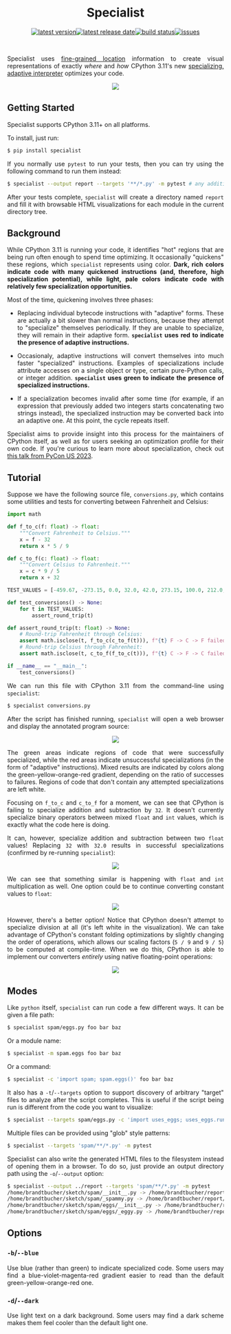 <div align=center>


Specialist
==========

[![latest version](https://img.shields.io/github/release-pre/brandtbucher/specialist.svg?style=for-the-badge&label=latest)![latest release date](https://img.shields.io/github/release-date-pre/brandtbucher/specialist.svg?style=for-the-badge&label=released)](https://github.com/brandtbucher/specialist/releases)[![build status](https://img.shields.io/github/actions/workflow/status/brandtbucher/specialist/ci.yml.svg?style=for-the-badge&branch=main)](https://github.com/brandtbucher/specialist/actions)[![issues](https://img.shields.io/github/issues-raw/brandtbucher/specialist.svg?label=issues&style=for-the-badge)](https://github.com/brandtbucher/specialist/issues)

<br>

</div>

<div align=justify>

Specialist uses [fine-grained location](https://peps.python.org/pep-0657/)
information to create visual representations of exactly *where* and *how* CPython
3.11's new
[specializing, adaptive interpreter](https://peps.python.org/pep-0659/)
optimizes your code.

<div align=center>

![](https://raw.githubusercontent.com/brandtbucher/specialist/main/examples/output-0.png)

</div>


Getting Started
---------------

Specialist supports CPython 3.11+ on all platforms.

To install, just run:

```sh
$ pip install specialist
```

If you normally use `pytest` to run your tests, then you can try using the
following command to run them instead:

```sh
$ specialist --output report --targets '**/*.py' -m pytest # any additional pytest options here...
```

After your tests complete, `specialist` will create a directory named `report`
and fill it with browsable HTML visualizations for each module in the current
directory tree.


Background
----------

While CPython 3.11 is running your code, it identifies "hot" regions that are
being run often enough to spend time optimizing. It occasionally "quickens"
these regions, which `specialist` represents using color. **Dark, rich colors
indicate code with many quickened instructions (and, therefore, high
specialization potential), while light, pale colors indicate code with
relatively few specialization opportunities.**

Most of the time, quickening involves three phases:

- Replacing individual bytecode instructions with "adaptive" forms. These are
actually a bit slower than normal instructions, because they attempt to
"specialize" themselves periodically. If they are unable to specialize, they
will remain in their adaptive form. **`specialist` uses red to indicate the
presence of adaptive instructions.**

- Occasionaly, adaptive instructions will convert themselves into much faster
"specialized" instructions. Examples of specializations include attribute
accesses on a single object or type, certain pure-Python calls, or integer
addition. **`specialist` uses green to indicate the presence of specialized
instructions.**

- If a specialization becomes invalid after some time (for example, if an
expression that previously added two integers starts concatenating two strings
instead), the specialized instruction may be converted back into an adaptive
one. At this point, the cycle repeats itself.

Specialist aims to provide insight into this process for the maintainers of
CPython itself, as well as for users seeking an optimization profile for their
own code. If you're curious to learn more about specialization, check out [this
talk from PyCon US 2023](https://youtu.be/shQtrn1v7sQ).


Tutorial
--------

Suppose we have the following source file, `conversions.py`, which contains some
utilities and tests for converting between Fahrenheit and Celsius:

```py
import math

def f_to_c(f: float) -> float:
    """Convert Fahrenheit to Celsius."""
    x = f - 32
    return x * 5 / 9

def c_to_f(c: float) -> float:
    """Convert Celsius to Fahrenheit."""
    x = c * 9 / 5
    return x + 32

TEST_VALUES = [-459.67, -273.15, 0.0, 32.0, 42.0, 273.15, 100.0, 212.0, 373.15]

def test_conversions() -> None:
    for t in TEST_VALUES:
        assert_round_trip(t)

def assert_round_trip(t: float) -> None:
    # Round-trip Fahrenheit through Celsius:
    assert math.isclose(t, f_to_c(c_to_f(t))), f"{t} F -> C -> F failed!"
    # Round-trip Celsius through Fahrenheit:
    assert math.isclose(t, c_to_f(f_to_c(t))), f"{t} C -> F -> C failed!"

if __name__ == "__main__":
    test_conversions()
```

We can run this file with CPython 3.11 from the command-line using `specialist`:

```sh
$ specialist conversions.py
```

After the script has finished running, `specialist` will open a web browser and
display the annotated program source:

<div align=center>

![](https://raw.githubusercontent.com/brandtbucher/specialist/main/examples/output-1.png)

</div>

The green areas indicate regions of code that were successfully specialized,
while the red areas indicate unsuccessful specializations (in the form of
"adaptive" instructions). Mixed results are indicated by colors along the
green-yellow-orange-red gradient, depending on the ratio of successes to
failures. Regions of code that don't contain any attempted specializations are
left white.

Focusing on `f_to_c` and `c_to_f` for a moment, we can see that CPython is
failing to specialize addition and subtraction by `32`. It doesn't currently
specialize binary operators between mixed `float` and `int` values, which is
exactly what the code here is doing.

It can, however, specialize addition and subtraction between two `float` values!
Replacing `32` with `32.0` results in successful specializations (confirmed by
re-running `specialist`):

<div align=center>

![](https://raw.githubusercontent.com/brandtbucher/specialist/main/examples/output-2.png)

</div>

We can see that something similar is happening with `float` and `int`
multiplication as well. One option could be to continue converting constant
values to `float`:

<div align=center>

![](https://raw.githubusercontent.com/brandtbucher/specialist/main/examples/output-3.png)

</div>

However, there's a better option! Notice that CPython doesn't attempt to
specialize division at all (it's left white in the visualization). We can take
advantage of CPython's constant folding optimizations by slightly changing the
order of operations, which allows our scaling factors (`5 / 9` and `9 / 5`) to
be computed at compile-time. When we do this, CPython is able to implement our
converters *entirely* using native floating-point operations:

<div align=center>

![](https://raw.githubusercontent.com/brandtbucher/specialist/main/examples/output-4.png)

</div>


Modes
-----

Like `python` itself, `specialist` can run code a few different ways. It can be
given a file path:

```sh
$ specialist spam/eggs.py foo bar baz
```

Or a module name:

```sh
$ specialist -m spam.eggs foo bar baz
```

Or a command:

```sh
$ specialist -c 'import spam; spam.eggs()' foo bar baz
```

It also has a `-t`/`--targets` option to support discovery of arbitrary "target"
files to analyze after the script completes. This is useful if the script being
run is different from the code you want to visualize:

```sh
$ specialist --targets spam/eggs.py -c 'import uses_eggs; uses_eggs.run()'
```

Multiple files can be provided using "glob" style patterns:

```sh
$ specialist --targets 'spam/**/*.py' -m pytest
```

Specialist can also write the generated HTML files to the filesystem instead of
opening them in a browser. To do so, just provide an output directory path using
the `-o`/`--output` option:

```sh
$ specialist --output ../report --targets 'spam/**/*.py' -m pytest
/home/brandtbucher/sketch/spam/__init__.py -> /home/brandtbucher/report/__init__.html
/home/brandtbucher/sketch/spam/_spammy.py -> /home/brandtbucher/report/_spammy.html
/home/brandtbucher/sketch/spam/eggs/__init__.py -> /home/brandtbucher/report/eggs/__init__.html
/home/brandtbucher/sketch/spam/eggs/_eggy.py -> /home/brandtbucher/report/eggs/_eggy.html
```

Options
-------

### `-b`/`--blue`

Use blue (rather than green) to indicate specialized code. Some users may find
a blue-violet-magenta-red gradient easier to read than the default
green-yellow-orange-red one.

### `-d`/`--dark`

Use light text on a dark background. Some users may find a dark scheme makes
them feel cooler than the default light one.

</div>
